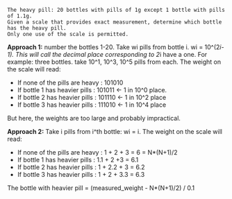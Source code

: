```
The heavy pill: 20 bottles with pills of 1g except 1 bottle with pills of 1.1g. 
Given a scale that provides exact measurement, determine which bottle has the heavy pill.
Only one use of the scale is permitted.
```
**Approach 1:** number the bottles 1-20. Take wi pills from bottle i. wi = 10^(2*i-1). This will call the decimal place corresponding to 2*i have a one. 
For example: three bottles.
take 10^1, 10^3, 10^5 pills from each. 
The weight on the scale will read:
* If none of the pills are heavy  : 101010
* If bottle 1 has heavier pills   : 101011 <- 1 in 10^0 place.
* If bottle 2 has heavier pills   : 101110 <- 1 in 10^2 place
* If bottle 3 has heavier pills   : 111010 <- 1 in 10^4 place

But here, the weights are too large and probably impractical.

**Approach 2:** Take i pills from i^th bottle: wi = i.
The weight on the scale will read:
* If none of the pills are heavy    : 1 + 2 + 3 = 6 = N*(N+1)/2
* If bottle 1 has heavier pills     : 1.1 + 2 +3 = 6.1
* If bottle 2 has heavier pills     : 1 + 2.2 + 3 = 6.2
* If bottle 3 has heavier pills     : 1 + 2 + 3.3 = 6.3

The bottle with heavier pill = (measured_weight - N*(N+1)/2) / 0.1